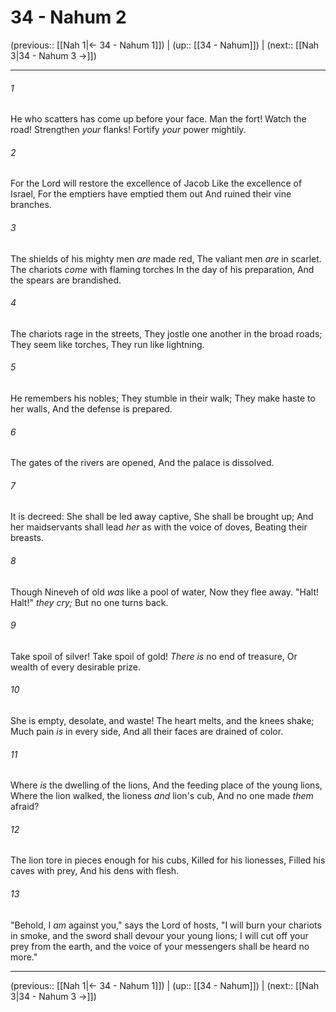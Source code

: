 # 34 - Nahum 2

(previous:: [[Nah 1|← 34 - Nahum 1]]) | (up:: [[34 - Nahum]]) | (next:: [[Nah 3|34 - Nahum 3 →]])

***


###### 1 
He who scatters has come up before your face. Man the fort! Watch the road! Strengthen _your_ flanks! Fortify _your_ power mightily. 

###### 2 
For the Lord will restore the excellence of Jacob Like the excellence of Israel, For the emptiers have emptied them out And ruined their vine branches. 

###### 3 
The shields of his mighty men _are_ made red, The valiant men _are_ in scarlet. The chariots _come_ with flaming torches In the day of his preparation, And the spears are brandished. 

###### 4 
The chariots rage in the streets, They jostle one another in the broad roads; They seem like torches, They run like lightning. 

###### 5 
He remembers his nobles; They stumble in their walk; They make haste to her walls, And the defense is prepared. 

###### 6 
The gates of the rivers are opened, And the palace is dissolved. 

###### 7 
It is decreed: She shall be led away captive, She shall be brought up; And her maidservants shall lead _her_ as with the voice of doves, Beating their breasts. 

###### 8 
Though Nineveh of old _was_ like a pool of water, Now they flee away. "Halt! Halt!" _they cry;_ But no one turns back. 

###### 9 
Take spoil of silver! Take spoil of gold! _There is_ no end of treasure, Or wealth of every desirable prize. 

###### 10 
She is empty, desolate, and waste! The heart melts, and the knees shake; Much pain _is_ in every side, And all their faces are drained of color. 

###### 11 
Where _is_ the dwelling of the lions, And the feeding place of the young lions, Where the lion walked, the lioness _and_ lion's cub, And no one made _them_ afraid? 

###### 12 
The lion tore in pieces enough for his cubs, Killed for his lionesses, Filled his caves with prey, And his dens with flesh. 

###### 13 
"Behold, I _am_ against you," says the Lord of hosts, "I will burn your chariots in smoke, and the sword shall devour your young lions; I will cut off your prey from the earth, and the voice of your messengers shall be heard no more."

***

(previous:: [[Nah 1|← 34 - Nahum 1]]) | (up:: [[34 - Nahum]]) | (next:: [[Nah 3|34 - Nahum 3 →]])

